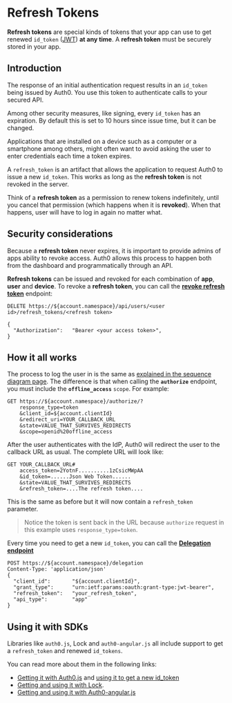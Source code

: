 # Refresh Tokens

__Refresh tokens__ are special kinds of tokens that your app can use to get renewed `id_token` ([JWT](/jwt)) **at any time**. A __refresh token__ must be securely stored in your app.

## Introduction

The response of an initial authentication request results in an `id_token` being issued by Auth0. You use this token to authenticate calls to your secured API.

Among other security measures, like signing, every `id_token` has an expiration. By default this is set to 10 hours since issue time, but it can be changed.

Applications that are installed on a device such as a computer or a smartphone among others, might often want to avoid asking the user to enter credentials each time a token expires.

A `refresh_token` is an artifact that allows the application to request Auth0 to issue a new `id_token`. This works as long as the __refresh token__ is not revoked in the server.

Think of a __refresh token__ as a permission to renew tokens indefinitely, until you cancel that permission (which happens when it is __revoked__). When that happens, user will have to log in again no matter what.

## Security considerations

Because a __refresh token__ never expires, it is important to provide admins of apps ability to revoke access. Auth0 allows this process to happen both from the dashboard and programmatically through an API.

__Refresh tokens__ can be issued and revoked for each combination of __app__, __user__ and __device__.
To revoke a __refresh token__, you can call the **[revoke refresh token](/api/v1#delete--api-users--user_id--refresh_tokens--refresh_token-)** endpoint:

```
DELETE https://${account.namespace}/api/users/<user id>/refresh_tokens/<refresh token>

{
  "Authorization":   "Bearer <your access token>",
}

```

## How it all works

The process to log the user in is the same as [explained in the sequence diagram page](/sequence-diagrams). The difference is that when calling the **`authorize`** endpoint, you must include the **`offline_access`** `scope`. For example:

```
GET https://${account.namespace}/authorize/?
    response_type=token
    &client_id=${account.clientId}
    &redirect_uri=YOUR_CALLBACK_URL
    &state=VALUE_THAT_SURVIVES_REDIRECTS
    &scope=openid%20offline_access
```

After the user authenticates with the IdP, Auth0 will redirect the user to the callback URL as usual. The complete URL will look like:

```
GET YOUR_CALLBACK_URL#
    access_token=2YotnF..........1zCsicMWpAA
    &id_token=......Json Web Token......
    &state=VALUE_THAT_SURVIVES_REDIRECTS
    &refresh_token=....The refresh token....
```

This is the same as before but it will now contain a `refresh_token` parameter.

> Notice the token is sent back in the URL because `authorize` request in this example uses `response_type=token`.

Every time you need to get a new `id_token`, you can call the **[Delegation endpoint](/auth-api#!#post--delegation)**

```
POST https://${account.namespace}/delegation
Content-Type: 'application/json'
{
  "client_id":       "${account.clientId}",
  "grant_type":      "urn:ietf:params:oauth:grant-type:jwt-bearer",
  "refresh_token":   "your_refresh_token",
  "api_type":        "app"
}
```

## Using it with SDKs

Libraries like `auth0.js`, Lock and `auth0-angular.js` all include support to get a `refresh_token` and renewed `id_tokens`.

You can read more about them in the following links:

* [Getting it with Auth0.js](https://github.com/auth0/auth0.js#login)  and [using it to get a new id_token](https://github.com/auth0/auth0.js#refresh-token)
* [Getting and using it with Lock](/libraries/lock/using-a-refresh-token).
* [Getting and using it with Auth0-angular.js](https://github.com/auth0/auth0-angular/blob/master/docs/refresh-token.md)
